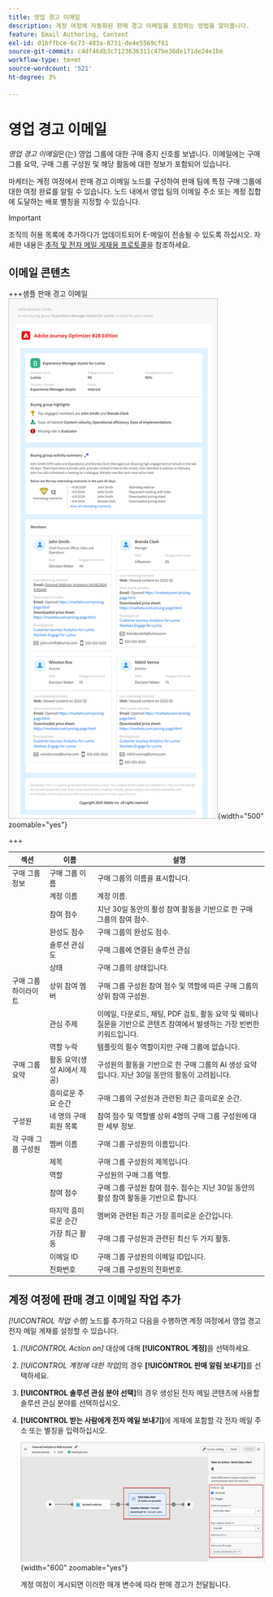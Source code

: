 ```yaml
---
title: 영업 경고 이메일
description: 계정 여정에 자동화된 판매 경고 이메일을 포함하는 방법을 알아봅니다.
feature: Email Authoring, Content
exl-id: 01bffbce-6c73-483a-8731-de4e5569cf61
source-git-commit: c4df46db3c7123636311c47be36de171de24e1be
workflow-type: tm+mt
source-wordcount: '521'
ht-degree: 3%

---
```


# 영업 경고 이메일

_영업 경고 이메일_&#x200B;은(는) 영업 그룹에 대한 구매 중지 신호를 보냅니다. 이메일에는 구매 그룹 요약, 구매 그룹 구성원 및 해당 활동에 대한 정보가 포함되어 있습니다.

마케터는 계정 여정에서 판매 경고 이메일 노드를 구성하여 판매 팀에 특정 구매 그룹에 대한 여정 완료를 알릴 수 있습니다. 노드 내에서 영업 팀의 이메일 주소 또는 계정 집합에 도달하는 배포 별칭을 지정할 수 있습니다.

>[!IMPORTANT]
>
>조직의 허용 목록에 추가하다가 업데이트되어 E-메일이 전송될 수 있도록 하십시오. 자세한 내용은 [추적 및 전자 메일 게재용 프로토콜](../start/email-protocols.md)을 참조하세요.

## 이메일 콘텐츠

+++샘플 판매 경고 이메일
![기본 템플릿을 사용한 판매 경고 전자 메일의 예](./assets/sales-alert-email-example.png){width="500" zoomable="yes"}

+++

| 섹션 | 이름 | 설명 |
| - | ---- | ----------- |
| 구매 그룹 정보 | 구매 그룹 이름 | 구매 그룹의 이름을 표시합니다. |
|   | 계정 이름 | 계정 이름. |
|   | 참여 점수 | 지난 30일 동안의 활성 참여 활동을 기반으로 한 구매 그룹의 참여 점수. |
|   | 완성도 점수 | 구매 그룹의 완성도 점수. |
|   | 솔루션 관심도 | 구매 그룹에 연결된 솔루션 관심 |
|   | 상태 | 구매 그룹의 상태입니다. |
| 구매 그룹 하이라이트 | 상위 참여 멤버 | 구매 그룹 구성원 참여 점수 및 역할에 따른 구매 그룹의 상위 참여 구성원. |
|   | 관심 주제 | 이메일, 다운로드, 채팅, PDF 검토, 활동 요약 및 웨비나 질문을 기반으로 콘텐츠 참여에서 발생하는 가장 빈번한 키워드입니다. |
|   | 역할 누락 | 템플릿의 필수 역할이지만 구매 그룹에 없습니다. |
| 구매 그룹 요약 | 활동 요약(생성 AI에서 제공) | 구성원의 활동을 기반으로 한 구매 그룹의 AI 생성 요약입니다. 지난 30일 동안의 활동이 고려됩니다. |
|   | 흥미로운 주요 순간 | 구매 그룹의 구성원과 관련된 최근 흥미로운 순간. |
| 구성원 | 네 명의 구매 회원 목록 | 참여 점수 및 역할별 상위 4명의 구매 그룹 구성원에 대한 세부 정보. |
| 각 구매 그룹 구성원 | 멤버 이름 | 구매 그룹 구성원의 이름입니다. |
|   | 제목 | 구매 그룹 구성원의 제목입니다. |
|   | 역할 | 구성원의 구매 그룹 역할. |
|   | 참여 점수 | 구매 그룹 구성원 참여 점수. 점수는 지난 30일 동안의 활성 참여 활동을 기반으로 합니다. |
|   | 마지막 흥미로운 순간 | 멤버와 관련된 최근 가장 흥미로운 순간입니다. |
|   | 가장 최근 활동 | 구매 그룹 구성원과 관련된 최신 두 가지 활동. |
|   | 이메일 ID | 구매 그룹 구성원의 이메일 ID입니다. |
|   | 전화번호 | 구매 그룹 구성원의 전화번호. |

## 계정 여정에 판매 경고 이메일 작업 추가

_[!UICONTROL 작업 수행]_ 노드를 추가하고 다음을 수행하면 계정 여정에서 영업 경고 전자 메일 게재를 설정할 수 있습니다.

1. _[!UICONTROL Action on]_ 대상에 대해 **[!UICONTROL 계정]**&#x200B;을 선택하세요.

1. _[!UICONTROL 계정에 대한 작업]_&#x200B;의 경우 **[!UICONTROL 판매 알림 보내기]**&#x200B;를 선택하세요.

1. **[!UICONTROL 솔루션 관심 분야 선택]**&#x200B;의 경우 생성된 전자 메일 콘텐츠에 사용할 솔루션 관심 분야를 선택하십시오.

1. **[!UICONTROL 받는 사람에게 전자 메일 보내기]**&#x200B;에 게재에 포함할 각 전자 메일 주소 또는 별칭을 입력하십시오.

   ![새 전자 메일 대화 상자 만들기](assets/sales-alert-email-journey-node.png){width="600" zoomable="yes"}

   계정 여정이 게시되면 이러한 매개 변수에 따라 판매 경고가 전달됩니다.
